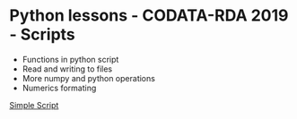 # Python lessons - CODATA-RDA 2019 - Scripts 

* Functions in python script
* Read and writing to files
* More numpy and python operations
* Numerics formating


[Simple Script](https://github.com/emenkah/python_lessons/tree/master/02_scripts/my_functions0.py) 
